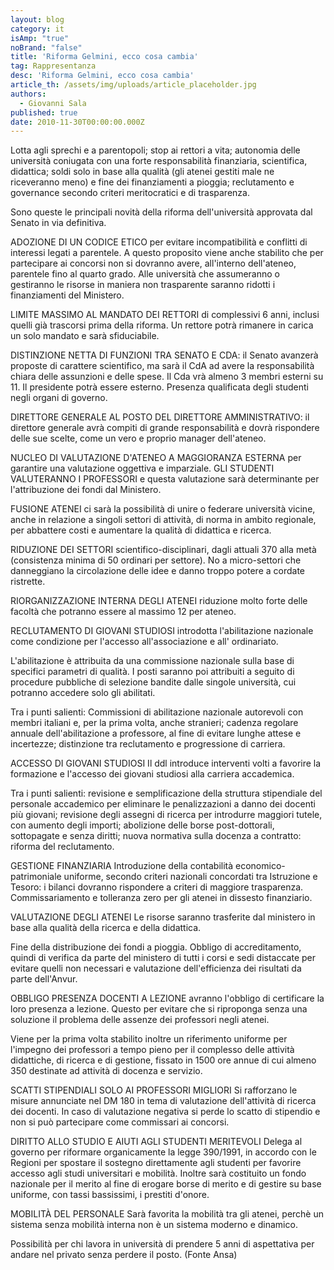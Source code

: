```yaml
---
layout: blog
category: it
isAmp: "true"
noBrand: "false"
title: 'Riforma Gelmini, ecco cosa cambia'
tag: Rappresentanza
desc: 'Riforma Gelmini, ecco cosa cambia'
article_th: /assets/img/uploads/article_placeholder.jpg
authors:
  - Giovanni Sala
published: true
date: 2010-11-30T00:00:00.000Z
---
```


Lotta agli sprechi e a parentopoli; stop ai rettori a vita; autonomia delle università coniugata con una forte responsabilità finanziaria, scientifica, didattica; soldi solo in base alla qualità (gli atenei gestiti male ne riceveranno meno) e fine dei finanziamenti a pioggia; reclutamento e governance secondo criteri meritocratici e di trasparenza.

Sono queste le principali novità della riforma dell'università approvata dal Senato in via definitiva.

ADOZIONE DI UN CODICE ETICO per evitare incompatibilità e conflitti di interessi legati a parentele. A questo proposito viene anche stabilito che per partecipare ai concorsi non si dovranno avere, all'interno dell'ateneo, parentele fino al quarto grado. Alle università che assumeranno o gestiranno le risorse in maniera non trasparente saranno ridotti i finanziamenti del Ministero.

LIMITE MASSIMO AL MANDATO DEI RETTORI di complessivi 6 anni, inclusi quelli già trascorsi prima della riforma. Un rettore potrà rimanere in carica un solo mandato e sarà sfiduciabile.

DISTINZIONE NETTA DI FUNZIONI TRA SENATO E CDA: il Senato avanzerà proposte di carattere scientifico, ma sarà il CdA ad avere la responsabilità chiara delle assunzioni e delle spese. Il Cda vrà almeno 3 membri esterni su 11. Il presidente potrà essere esterno. Presenza qualificata degli studenti negli organi di governo.

DIRETTORE GENERALE AL POSTO DEL DIRETTORE AMMINISTRATIVO: il direttore generale avrà compiti di grande responsabilità e dovrà rispondere delle sue scelte, come un vero e proprio manager dell'ateneo.

NUCLEO DI VALUTAZIONE D'ATENEO A MAGGIORANZA ESTERNA per garantire una valutazione oggettiva e imparziale. GLI STUDENTI VALUTERANNO I PROFESSORI e questa valutazione sarà determinante per l'attribuzione dei fondi dal Ministero.

FUSIONE ATENEI ci sarà la possibilità di unire o federare università vicine, anche in relazione a singoli settori di attività, di norma in ambito regionale, per abbattere costi e aumentare la qualità di didattica e ricerca.

RIDUZIONE DEI SETTORI scientifico-disciplinari, dagli attuali 370 alla metà (consistenza minima di 50 ordinari per settore). No a micro-settori che danneggiano la circolazione delle idee e danno troppo potere a cordate ristrette.

RIORGANIZZAZIONE INTERNA DEGLI ATENEI riduzione molto forte delle facoltà che potranno essere al massimo 12 per ateneo.

RECLUTAMENTO DI GIOVANI STUDIOSI introdotta l'abilitazione nazionale come condizione per l'accesso all'associazione e all' ordinariato.

L'abilitazione è attribuita da una commissione nazionale sulla base di specifici parametri di qualità. I posti saranno poi attribuiti a seguito di procedure pubbliche di selezione bandite dalle singole università, cui potranno accedere solo gli abilitati.

Tra i punti salienti: Commissioni di abilitazione nazionale autorevoli con membri italiani e, per la prima volta, anche stranieri; cadenza regolare annuale dell'abilitazione a professore, al fine di evitare lunghe attese e incertezze; distinzione tra reclutamento e progressione di carriera.

ACCESSO DI GIOVANI STUDIOSI Il ddl introduce interventi volti a favorire la formazione e l'accesso dei giovani studiosi alla carriera accademica.

Tra i punti salienti: revisione e semplificazione della struttura stipendiale del personale accademico per eliminare le penalizzazioni a danno dei docenti più giovani; revisione degli assegni di ricerca per introdurre maggiori tutele, con aumento degli importi; abolizione delle borse post-dottorali, sottopagate e senza diritti; nuova normativa sulla docenza a contratto: riforma del reclutamento.

GESTIONE FINANZIARIA Introduzione della contabilità economico-patrimoniale uniforme, secondo criteri nazionali concordati tra Istruzione e Tesoro: i bilanci dovranno rispondere a criteri di maggiore trasparenza. Commissariamento e tolleranza zero per gli atenei in dissesto finanziario.

VALUTAZIONE DEGLI ATENEI Le risorse saranno trasferite dal ministero in base alla qualità della ricerca e della didattica.

Fine della distribuzione dei fondi a pioggia. Obbligo di accreditamento, quindi di verifica da parte del ministero di tutti i corsi e sedi distaccate per evitare quelli non necessari e valutazione dell'efficienza dei risultati da parte dell'Anvur.

OBBLIGO PRESENZA DOCENTI A LEZIONE avranno l'obbligo di certificare la loro presenza a lezione. Questo per evitare che si riproponga senza una soluzione il problema delle assenze dei professori negli atenei.

Viene per la prima volta stabilito inoltre un riferimento uniforme per l'impegno dei professori a tempo pieno per il complesso delle attività didattiche, di ricerca e di gestione, fissato in 1500 ore annue di cui almeno 350 destinate ad attività di docenza e servizio.

SCATTI STIPENDIALI SOLO AI PROFESSORI MIGLIORI Si rafforzano le misure annunciate nel DM 180 in tema di valutazione dell'attività di ricerca dei docenti. In caso di valutazione negativa si perde lo scatto di stipendio e non si può partecipare come commissari ai concorsi.

DIRITTO ALLO STUDIO E AIUTI AGLI STUDENTI MERITEVOLI Delega al governo per riformare organicamente la legge 390/1991, in accordo con le Regioni per spostare il sostegno direttamente agli studenti per favorire accesso agli studi universitari e mobilità. Inoltre sarà costituito un fondo nazionale per il merito al fine di erogare borse di merito e di gestire su base uniforme, con tassi bassissimi, i prestiti d'onore.

MOBILITÀ DEL PERSONALE Sarà favorita la mobilità tra gli atenei, perchè un sistema senza mobilità interna non è un sistema moderno e dinamico.

Possibilità per chi lavora in università di prendere 5 anni di aspettativa per andare nel privato senza perdere il posto. (Fonte Ansa)
